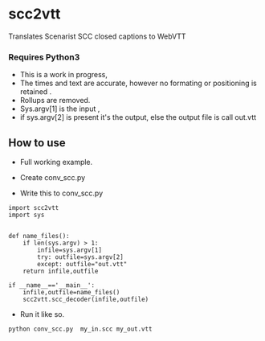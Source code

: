 # scc2vtt
Translates Scenarist SCC  closed captions to WebVTT 

### Requires Python3

* This is a work in progress, 
* The times and text are accurate, however no formating or positioning is retained .
* Rollups are removed. 
* Sys.argv[1] is the input , 
* if sys.argv[2] is present it's the output,  else the output file is call out.vtt


## How to use

* Full working example.

* Create conv_scc.py  
* Write this to  conv_scc.py 
```
import scc2vtt
import sys


def name_files():
	if len(sys.argv) > 1:
		infile=sys.argv[1]
		try: outfile=sys.argv[2]
		except: outfile="out.vtt"
	return infile,outfile

if __name__=='__main__':
	infile,outfile=name_files()
	scc2vtt.scc_decoder(infile,outfile)

```

* Run it like so.

```
python conv_scc.py  my_in.scc my_out.vtt


```

